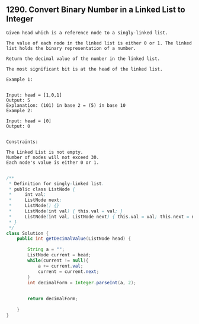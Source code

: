
## 1290. Convert Binary Number in a Linked List to Integer

    Given head which is a reference node to a singly-linked list. 
    
    The value of each node in the linked list is either 0 or 1. The linked list holds the binary representation of a number.
    
    Return the decimal value of the number in the linked list.
    
    The most significant bit is at the head of the linked list.
    
    Example 1:
    
    
    Input: head = [1,0,1]
    Output: 5
    Explanation: (101) in base 2 = (5) in base 10
    Example 2:
    
    Input: head = [0]
    Output: 0
     
    
    Constraints:
    
    The Linked List is not empty.
    Number of nodes will not exceed 30.
    Each node's value is either 0 or 1.


```java

/**
 * Definition for singly-linked list.
 * public class ListNode {
 *     int val;
 *     ListNode next;
 *     ListNode() {}
 *     ListNode(int val) { this.val = val; }
 *     ListNode(int val, ListNode next) { this.val = val; this.next = next; }
 * }
 */
class Solution {
    public int getDecimalValue(ListNode head) {

        String a = "";
        ListNode current = head;
        while(current != null){
            a += current.val;
            current = current.next;
        }
        int decimalForm = Integer.parseInt(a, 2);
        

        return decimalForm;
        
    }
}


```
